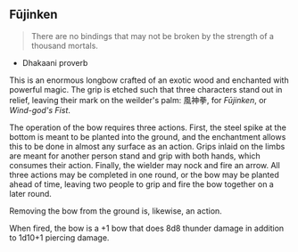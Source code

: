## Fūjinken

> There are no bindings that may not be broken by the strength of a thousand mortals.

- Dhakaani proverb

This is an enormous longbow crafted of an exotic wood and enchanted with powerful magic. The grip is etched such that three characters stand out in relief, leaving their mark on the weilder's palm: 風神拳, for *Fūjinken*, or *Wind-god's Fist*.

The operation of the bow requires three actions. First, the steel spike at the bottom is meant to be planted into the ground, and the enchantment allows this to be done in almost any surface as an action. Grips inlaid on the limbs are meant for another person stand and grip with both hands, which consumes their action. Finally, the wielder may nock and fire an arrow. All three actions may be completed in one round, or the bow may be planted ahead of time, leaving two people to grip and fire the bow together on a later round.

Removing the bow from the ground is, likewise, an action.

When fired, the bow is a +1 bow that does 8d8 thunder damage in addition to 1d10+1 piercing damage.